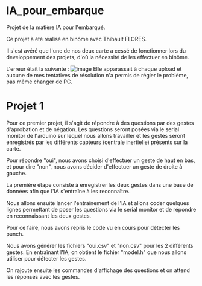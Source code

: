 # IA_pour_embarque
Projet de la matière IA pour l'embarqué.

Ce projet à été réalisé en binôme avec Thibault FLORES. 

Il s'est avéré que l'une de nos deux carte a cessé de fonctionner lors du developpement des projets, d'où la nécessité de les effectuer en binôme. 

L'erreur était la suivante :
![image](https://user-images.githubusercontent.com/92917769/211161190-72c31a7f-b250-4b0f-86ab-65eae2a4e967.png)
Elle apparassait à chaque upload et aucune de mes tentatives de résolution n'a permis de régler le problème, pas même changer de PC. 

# Projet 1
Pour ce premier projet, il s'agit de répondre à des questions par des gestes d'aprobation et de négation. 
Les questions seront posées via le serial monitor de l'arduino sur lequel nous allons travailler et les gestes seront enregistrés par les différents capteurs (centrale inertielle) présents sur la carte. 

Pour répondre "oui", nous avons choisi d'effectuer un geste de haut en bas, et pour dire "non", nous avons décider d'effectuer un geste de droite à gauche. 

La première étape consiste à enregistrer les deux gestes dans une base de données afin que l'IA s'entraîne à les reconnaître. 

Nous allons ensuite lancer l'entraînement de l'IA et allons coder quelques lignes permettant de poser les questions via le serial monitor et de répondre en reconnaissant les deux gestes. 

Pour ce faire, nous avons repris le code vu en cours pour détecter les punch.

Nous avons générer les fichiers "oui.csv" et "non.csv" pour les 2 différents gestes. 
En entraînant l'IA, on obtient le fichier "model.h" que nous allons utiliser pour détecter les gestes.

On rajoute ensuite les commandes d'affichage des questions et on attend les réponses avec les gestes.
